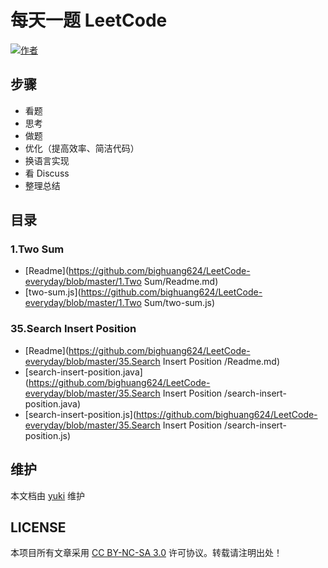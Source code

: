 # 每天一题 LeetCode

[![作者](https://img.shields.io/badge/%E4%BD%9C%E8%80%85-KyonHuang-7AD6FD.svg)](http://kyonhuang.top)

## 步骤

* 看题
* 思考
* 做题
* 优化（提高效率、简洁代码）
* 换语言实现
* 看 Discuss
* 整理总结

## 目录


### 1.Two Sum

* [Readme](https://github.com/bighuang624/LeetCode-everyday/blob/master/1.Two Sum/Readme.md)
* [two-sum.js](https://github.com/bighuang624/LeetCode-everyday/blob/master/1.Two Sum/two-sum.js)

### 35.Search Insert Position 

* [Readme](https://github.com/bighuang624/LeetCode-everyday/blob/master/35.Search Insert Position /Readme.md)
* [search-insert-position.java](https://github.com/bighuang624/LeetCode-everyday/blob/master/35.Search Insert Position /search-insert-position.java)
* [search-insert-position.js](https://github.com/bighuang624/LeetCode-everyday/blob/master/35.Search Insert Position /search-insert-position.js)

## 维护

本文档由 [yuki](https://github.com/bighuang624/yuki) 维护

## LICENSE

本项目所有文章采用 [CC BY-NC-SA 3.0](https://creativecommons.org/licenses/by-nc-sa/3.0/) 许可协议。转载请注明出处！ 

